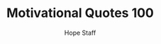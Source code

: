 ---
image: /assets/img/mq/mq_100_jemison.png
title: Motivational Quotes 100
categories:
  - Motivational Quotes
author: Hope Staff
notes: Motivational Quotes 100
embed: >-
  EMBED_GOES_HERE
transcript: >-
  SOME LINES OF TEXT START HERE
---